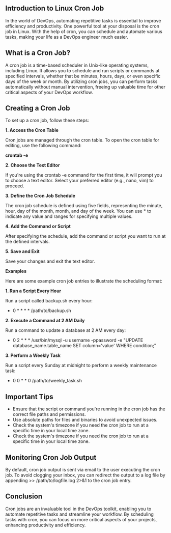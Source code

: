 ## Introduction to Linux Cron Job

In the world of DevOps, automating repetitive tasks is essential to improve efficiency and productivity. One powerful tool at your disposal is the cron job in Linux. With the help of cron, you can schedule and automate various tasks, making your life as a DevOps engineer much easier.

## What is a Cron Job?

A cron job is a time-based scheduler in Unix-like operating systems, including Linux. It allows you to schedule and run scripts or commands at specified intervals, whether that be minutes, hours, days, or even specific days of the week or month. By utilizing cron jobs, you can perform tasks automatically without manual intervention, freeing up valuable time for other critical aspects of your DevOps workflow.

## Creating a Cron Job

To set up a cron job, follow these steps:

**1. Access the Cron Table**

Cron jobs are managed through the cron table. To open the cron table for editing, use the following command:

**crontab -e**

**2. Choose the Text Editor**

If you're using the crontab -e command for the first time, it will prompt you to choose a text editor. Select your preferred editor (e.g., nano, vim) to proceed.

**3. Define the Cron Job Schedule**

The cron job schedule is defined using five fields, representing the minute, hour, day of the month, month, and day of the week. You can use * to indicate any value and ranges for specifying multiple values.

**4. Add the Command or Script**

After specifying the schedule, add the command or script you want to run at the defined intervals.

**5. Save and Exit**

Save your changes and exit the text editor.

**Examples**

Here are some example cron job entries to illustrate the scheduling format:

**1. Run a Script Every Hour**

Run a script called backup.sh every hour:

- 0 * * * * /path/to/backup.sh

**2. Execute a Command at 2 AM Daily**

Run a command to update a database at 2 AM every day:

- 0 2 * * * /usr/bin/mysql -u username -ppassword -e "UPDATE database_name.table_name SET column='value' WHERE condition;"

**3. Perform a Weekly Task**

Run a script every Sunday at midnight to perform a weekly maintenance task:

- 0 0 * * 0 /path/to/weekly_task.sh

## Important Tips

- Ensure that the script or command you're running in the cron job has the correct file paths and permissions.
- Use absolute paths for files and binaries to avoid unexpected issues.
- Check the system's timezone if you need the cron job to run at a specific time in your local time zone.
- Check the system's timezone if you need the cron job to run at a specific time in your local time zone.

## Monitoring Cron Job Output

By default, cron job output is sent via email to the user executing the cron job. To avoid clogging your inbox, you can redirect the output to a log file by appending >> /path/to/logfile.log 2>&1 to the cron job entry.

## Conclusion

Cron jobs are an invaluable tool in the DevOps toolkit, enabling you to automate repetitive tasks and streamline your workflow. By scheduling tasks with cron, you can focus on more critical aspects of your projects, enhancing productivity and efficiency.
